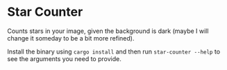 # Star Counter

Counts stars in your image, given the background is dark (maybe I will change it someday to be a bit more refined).

Install the binary using `cargo install` and then run `star-counter --help` to see the arguments you need to provide.
